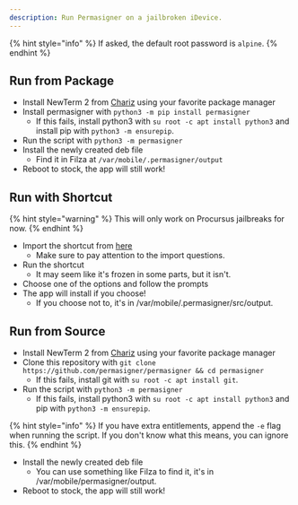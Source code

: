 ```yaml
---
description: Run Permasigner on a jailbroken iDevice.
---
```


{% hint style="info" %}
If asked, the default root password is `alpine`.
{% endhint %}

## Run from Package

* Install NewTerm 2 from [Chariz](https://repo.chariz.com) using your favorite package manager
* Install permasigner with `python3 -m pip install permasigner`
   * If this fails, install python3 with `su root -c apt install python3` and install pip with `python3 -m ensurepip`.
* Run the script with `python3 -m permasigner`
* Install the newly created deb file
   * Find it in Filza at `/var/mobile/.permasigner/output`
* Reboot to stock, the app will still work!

## Run with Shortcut

{% hint style="warning" %}
This will only work on Procursus jailbreaks for now.
{% endhint %}

* Import the shortcut from [here](https://routinehub.co/shortcut/12520/)
   * Make sure to pay attention to the import questions.
* Run the shortcut
   * It may seem like it's frozen in some parts, but it isn't.
* Choose one of the options and follow the prompts
* The app will install if you choose!
   * If you choose not to, it's in /var/mobile/.permasigner/src/output.

## Run from Source

* Install NewTerm 2 from [Chariz](https://repo.chariz.com) using your favorite package manager
* Clone this repository with `git clone https://github.com/permasigner/permasigner && cd permasigner`
   * If this fails, install git with `su root -c apt install git`.
* Run the script with `python3 -m permasigner`
   * If this fails, install python3 with `su root -c apt install python3` and pip with `python3 -m ensurepip`.

{% hint style="info" %}
If you have extra entitlements, append the `-e` flag when running the script. If you don't know what this means, you can ignore this.
{% endhint %}

* Install the newly created deb file
   * You can use something like Filza to find it, it's in /var/mobile/permasigner/output.
* Reboot to stock, the app will still work!
